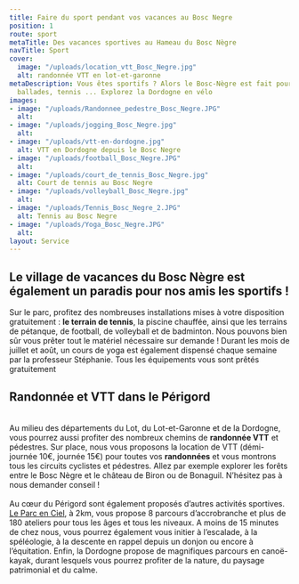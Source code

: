 ```yaml
---
title: Faire du sport pendant vos vacances au Bosc Negre
position: 1
route: sport
metaTitle: Des vacances sportives au Hameau du Bosc Nègre
navTitle: Sport
cover:
  image: "/uploads/location_vtt_Bosc_Negre.jpg"
  alt: randonnée VTT en lot-et-garonne
metaDescription: Vous êtes sportifs ? Alors le Bosc-Nègre est fait pour vous. VTT,
  ballades, tennis ... Explorez la Dordogne en vélo
images:
- image: "/uploads/Randonnee_pedestre_Bosc_Negre.JPG"
  alt: 
- image: "/uploads/jogging_Bosc_Negre.jpg"
  alt: 
- image: "/uploads/vtt-en-dordogne.jpg"
  alt: VTT en Dordogne depuis le Bosc Negre
- image: "/uploads/football_Bosc_Negre.JPG"
  alt: 
- image: "/uploads/court_de_tennis_Bosc_Negre.jpg"
  alt: Court de tennis au Bosc Negre
- image: "/uploads/volleyball_Bosc_Negre.jpg"
  alt: 
- image: "/uploads/Tennis_Bosc_Negre_2.JPG"
  alt: Tennis au Bosc Negre
- image: "/uploads/Yoga_Bosc_Negre.JPG"
  alt: 
layout: Service
---
```


## Le village de vacances du Bosc Nègre est également un paradis pour nos amis les sportifs !

Sur le parc, profitez des nombreuses installations mises à votre disposition gratuitement : **le terrain de tennis**, la piscine chauffée, ainsi que les terrains de pétanque, de football, de volleyball et de badminton. Nous pouvons bien sûr vous prêter tout le matériel nécessaire sur demande ! Durant les mois de juillet et août, un cours de yoga est également dispensé chaque semaine par la professeur Stéphanie. Tous les équipements vous sont prêtés gratuitement

## Randonnée et VTT dans le Périgord

\
Au milieu des départements du Lot, du Lot-et-Garonne et de la Dordogne, vous pourrez aussi profiter des nombreux chemins de **randonnée VTT** et pédestres. Sur place, nous vous proposons la location de VTT (démi-journée 10€, journée 15€) pour toutes vos **randonnées** et vous montrons tous les circuits cyclistes et pédestres. Allez par exemple explorer les forêts entre le Bosc Nègre et le château de Biron ou de Bonaguil. N’hésitez pas à nous demander conseil !\
\
Au cœur du Périgord sont également proposés d’autres activités sportives. [Le Parc en Ciel](http://www.parc-en-ciel.com/), à 2km, vous propose 8 parcours d’accrobranche et plus de 180 ateliers pour tous les âges et tous les niveaux. A moins de 15 minutes de chez nous, vous pourrez également vous initier à l’escalade, à la spéléologie, à la descente en rappel depuis un donjon ou encore à l’équitation. Enfin, la Dordogne propose de magnifiques parcours en canoë-kayak, durant lesquels vous pourrez profiter de la nature, du paysage patrimonial et du calme.